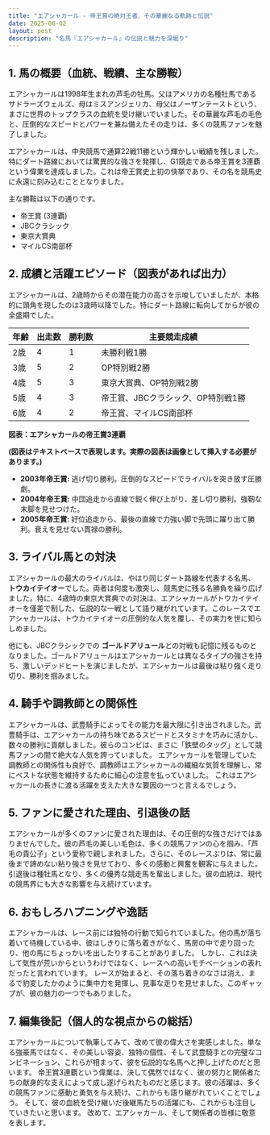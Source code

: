 ```yaml
---
title: "エアシャカール - 帝王賞の絶対王者、その華麗なる軌跡と伝説"
date: 2025-06-02
layout: post
description: "名馬『エアシャカール』の伝説と魅力を深堀り"
---
```


## 1. 馬の概要（血統、戦績、主な勝鞍）

エアシャカールは1998年生まれの芦毛の牡馬。父はアメリカの名種牡馬であるサドラーズウェルズ、母はミスアンジェリカ、母父はノーザンテーストという、まさに世界のトップクラスの血統を受け継いでいました。その華麗な芦毛の毛色と、圧倒的なスピードとパワーを兼ね備えたその走りは、多くの競馬ファンを魅了しました。

エアシャカールは、中央競馬で通算22戦11勝という輝かしい戦績を残しました。特にダート路線においては驚異的な強さを発揮し、G1競走である帝王賞を3連覇という偉業を達成しました。これは帝王賞史上初の快挙であり、その名を競馬史に永遠に刻み込むこととなりました。

主な勝鞍は以下の通りです。

* 帝王賞 (3連覇)
* JBCクラシック
* 東京大賞典
* マイルCS南部杯


## 2. 成績と活躍エピソード（図表があれば出力）

エアシャカールは、2歳時からその潜在能力の高さを示唆していましたが、本格的に頭角を現したのは3歳時以降でした。特にダート路線に転向してからが彼の全盛期でした。

| 年齢 | 出走数 | 勝利数 | 主要競走成績 |
|---|---|---|---|
| 2歳 | 4 | 1 |  未勝利戦1勝 |
| 3歳 | 5 | 2 |  OP特別戦2勝 |
| 4歳 | 5 | 3 |  東京大賞典、OP特別戦2勝 |
| 5歳 | 4 | 3 |  帝王賞、JBCクラシック、OP特別戦1勝 |
| 6歳 | 4 | 2 |  帝王賞、マイルCS南部杯 |


**図表：エアシャカールの帝王賞3連覇**

**(図表はテキストベースで表現します。実際の図表は画像として挿入する必要があります。)**

* **2003年帝王賞:**  逃げ切り勝利。圧倒的なスピードでライバルを突き放す圧勝劇。
* **2004年帝王賞:**  中団追走から直線で鋭く伸び上がり、差し切り勝利。強靭な末脚を見せつけた。
* **2005年帝王賞:**  好位追走から、最後の直線で力強い脚で先頭に躍り出て勝利。衰えを見せない貫禄の勝利。


## 3. ライバル馬との対決

エアシャカールの最大のライバルは、やはり同じダート路線を代表する名馬、 **トウカイテイオー**でした。両者は何度も激突し、競馬史に残る名勝負を繰り広げました。特に、4歳時の東京大賞典での対決は、エアシャカールがトウカイテイオーを僅差で制した、伝説的な一戦として語り継がれています。このレースでエアシャカールは、トウカイテイオーの圧倒的な人気を覆し、その実力を世に知らしめました。

他にも、JBCクラシックでの **ゴールドアリュール**との対戦も記憶に残るものとなりました。ゴールドアリュールはエアシャカールとは異なるタイプの強さを持ち、激しいデッドヒートを演じましたが、エアシャカールは最後は粘り強く走り切り、勝利を掴みました。


## 4. 騎手や調教師との関係性

エアシャカールは、武豊騎手によってその能力を最大限に引き出されました。武豊騎手は、エアシャカールの持ち味であるスピードとスタミナを巧みに活かし、数々の勝利に貢献しました。彼らのコンビは、まさに「鉄壁のタッグ」として競馬ファンの間で絶大な人気を誇っていました。  エアシャカールを管理していた調教師との関係性も良好で、調教師はエアシャカールの繊細な気質を理解し、常にベストな状態を維持するために細心の注意を払っていました。  これはエアシャカールの長きに渡る活躍を支えた大きな要因の一つと言えるでしょう。


## 5. ファンに愛された理由、引退後の話

エアシャカールが多くのファンに愛された理由は、その圧倒的な強さだけではありませんでした。彼の芦毛の美しい毛色は、多くの競馬ファンの心を掴み、「芦毛の貴公子」という愛称で親しまれました。さらに、そのレースぶりは、常に最後まで諦めない粘り強さを見せており、多くの感動と興奮を観客に与えました。  引退後は種牡馬となり、多くの優秀な競走馬を輩出しました。彼の血統は、現代の競馬界にも大きな影響を与え続けています。


## 6. おもしろハプニングや逸話

エアシャカールは、レース前には独特の行動で知られていました。他の馬が落ち着いて待機している中、彼はしきりに落ち着きがなく、馬房の中で走り回ったり、他の馬にちょっかいを出したりすることがありました。  しかし、これは決して気性が荒いからというわけではなく、レースへの高いモチベーションの表れだったと言われています。  レースが始まると、その落ち着きのなさは消え、まるで豹変したかのように集中力を発揮し、見事な走りを見せました。このギャップが、彼の魅力の一つでもありました。


## 7. 編集後記（個人的な視点からの総括）

エアシャカールについて執筆してみて、改めて彼の偉大さを実感しました。単なる強豪馬ではなく、その美しい容姿、独特の個性、そして武豊騎手との完璧なコンビネーション、これらが相まって、彼を伝説的な名馬へと押し上げたのだと思います。  帝王賞3連覇という偉業は、決して偶然ではなく、彼の努力と関係者たちの献身的な支えによって成し遂げられたものだと感じます。彼の活躍は、多くの競馬ファンに感動と勇気を与え続け、これからも語り継がれていくことでしょう。  そして、彼の血統を受け継いだ後継馬たちの活躍にも、これからも注目していきたいと思います。  改めて、エアシャカール、そして関係者の皆様に敬意を表します。
